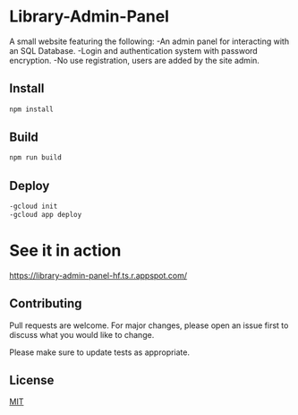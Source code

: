 # Library-Admin-Panel

A small website featuring the following:
-An admin panel for interacting with an SQL Database.
-Login and authentication system with password encryption.
-No use registration, users are added by the site admin.

## Install

```bash
npm install
```

## Build

```bash
npm run build
```

## Deploy

```bash
-gcloud init
-gcloud app deploy
```

# See it in action

https://library-admin-panel-hf.ts.r.appspot.com/

## Contributing

Pull requests are welcome. For major changes, please open an issue first to discuss what you would like to change.

Please make sure to update tests as appropriate.

## License

[MIT](https://choosealicense.com/licenses/mit/)
